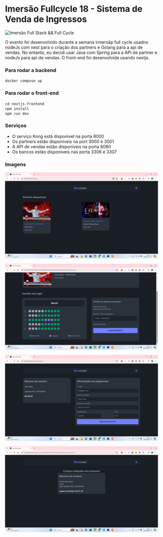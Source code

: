 # Imersão Fullcycle 18 - Sistema de Venda de Ingressos

![Imersão Full Stack && Full Cycle](https://events-fullcycle.s3.amazonaws.com/events-fullcycle/static/site/img/grupo_4417.png)

O evento foi desenvolvido durante a semana irmersãp full cycle usadno nodeJs com nest para o criação dos partners e Golang para a api de vendas. No entanto, eu decidi usar Java com Spring para a API de partner e nodeJs para api de vendas. O front-end foi desenvolvida usando nextjs.

### Para rodar a backend

```
docker compose up
```

### Para rodar o front-end

```
cd nextjs-frontend
npm install
npm run dev
```
### Serviços
- O serviço Kong está disponível na porta 8000
- Os partners estão disponíveis na port 3000 e 3001
- A API de vendas estão disponíveis na porta 8080
- Os bancos estão disponíveis nas porta 3306 e 3307

### Imagens

![Home](https://github.com/engnandogabriel/imsersao-full-cycle/blob/main/images/home.png "Home")

![Spots](https://github.com/engnandogabriel/imsersao-full-cycle/blob/main/images/spots.png "Spots")

![Checkout](https://github.com/engnandogabriel/imsersao-full-cycle/blob/main/images/checkout.png "Checkout")

![Success](https://github.com/engnandogabriel/imsersao-full-cycle/blob/main/images/success.png "Success")
